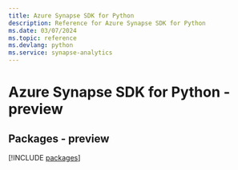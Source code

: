 ```yaml
---
title: Azure Synapse SDK for Python
description: Reference for Azure Synapse SDK for Python
ms.date: 03/07/2024
ms.topic: reference
ms.devlang: python
ms.service: synapse-analytics
---
```

# Azure Synapse SDK for Python - preview
## Packages - preview
[!INCLUDE [packages](synapse-index.md)]